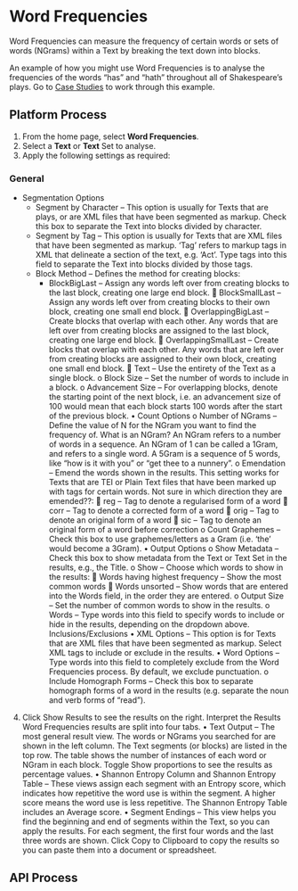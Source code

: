 # Word Frequencies

Word Frequencies can measure the frequency of certain words or sets of words (NGrams) within a Text by breaking the text down into blocks.

An example of how you might use Word Frequencies is to analyse the frequencies of the words “has” and “hath” throughout all of Shakespeare’s plays. Go to [Case Studies](https://systemik-solutions.github.io/sia_site/6.%20Case%20Studies/Case%203.html#case-3) to work through this example.

## Platform Process

1.	From the home page, select **Word Frequencies**.
2.	Select a **Text** or **Text** Set to analyse.
3.	Apply the following settings as required:

### General
- Segmentation Options
   - Segment by Character – This option is usually for Texts that are plays, or are XML files that have been segmented as markup. Check this box to separate the Text into blocks divided by character.
   - Segment by Tag – This option is usually for Texts that are XML files that have been segmented as markup. ‘Tag’ refers to markup tags in XML that delineate a section of the text, e.g. ‘Act’. Type tags into this field to separate the Text into blocks divided by those tags.
   - Block Method – Defines the method for creating blocks:
      - BlockBigLast – Assign any words left over from creating blocks to the last block, creating one large end block.
	BlockSmallLast – Assign any words left over from creating blocks to their own block, creating one small end block.
	OverlappingBigLast – Create blocks that overlap with each other. Any words that are left over from creating blocks are assigned to the last block, creating one large end block.
	OverlappingSmallLast – Create blocks that overlap with each other. Any words that are left over from creating blocks are assigned to their own block, creating one small end block.
	Text – Use the entirety of the Text as a single block.
o	Block Size – Set the number of words to include in a block.
o	Advancement Size – For overlapping blocks, denote the starting point of the next block, i.e. an advancement size of 100 would mean that each block starts 100 words after the start of the previous block.
•	Count Options
o	Number of NGrams – Define the value of N for the NGram you want to find the frequency of.
What is an NGram? An NGram refers to a number of words in a sequence. An NGram of 1 can be called a 1Gram, and refers to a single word. A 5Gram is a sequence of 5 words, like “how is it with you” or “get thee to a nunnery”.
o	Emendation – Emend the words shown in the results. This setting works for Texts that are TEI or Plain Text files that have been marked up with tags for certain words. Not sure in which direction they are emended??:
	reg – Tag to denote a regularised form of a word
	corr – Tag to denote a corrected form of a word
	orig – Tag to denote an original form of a word
	sic – Tag to denote an original form of a word before correction
o	Count Graphemes – Check this box to use graphemes/letters as a Gram (i.e. ‘the’ would become a 3Gram).
•	Output Options
o	Show Metadata – Check this box to show metadata from the Text or Text Set in the results, e.g., the Title.
o	Show – Choose which words to show in the results:
	Words having highest frequency – Show the most common words
	Words unsorted – Show words that are entered into the Words field, in the order they are entered.
o	Output Size – Set the number of common words to show in the results.
o	Words – Type words into this field to specify words to include or hide in the results, depending on the dropdown above.
Inclusions/Exclusions
•	XML Options – This option is for Texts that are XML files that have been segmented as markup. Select XML tags to include or exclude in the results.
•	Word Options – Type words into this field to completely exclude from the Word Frequencies process. By default, we exclude punctuation.
o	Include Homograph Forms – Check this box to separate homograph forms of a word in the results (e.g. separate the noun and verb forms of “read”).
4.	Click Show Results to see the results on the right.
Interpret the Results
Word Frequencies results are split into four tabs.
•	Text Output – The most general result view. The words or NGrams you searched for are shown in the left column. The Text segments (or blocks) are listed in the top row. The table shows the number of instances of each word or NGram in each block. Toggle Show proportions to see the results as percentage values.
•	Shannon Entropy Column and Shannon Entropy Table – These views assign each segment with an Entropy score, which indicates how repetitive the word use is within the segment. A higher score means the word use is less repetitive. The Shannon Entropy Table includes an Average score.
•	Segment Endings – This view helps you find the beginning and end of segments within the Text, so you can apply the results. For each segment, the first four words and the last three words are shown.
Click Copy to Clipboard to copy the results so you can paste them into a document or spreadsheet.


## API Process 
